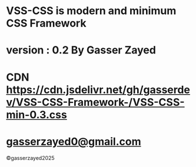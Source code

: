 VSS-CSS is modern and minimum CSS Framework 
=============================================
version : 0.2
By Gasser Zayed
==============
CDN https://cdn.jsdelivr.net/gh/gasserdev/VSS-CSS-Framework-/VSS-CSS-min-0.3.css
===========
gasserzayed0@gmail.com
====================
©gasserzayed2025

